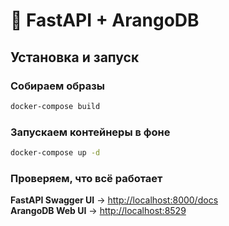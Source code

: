 # 🚀 FastAPI + ArangoDB  

## Установка и запуск  

### **Собираем образы**  
```bash
docker-compose build
```
### **Запускаем контейнеры в фоне**  
```bash
docker-compose up -d
```
###  **Проверяем, что всё работает**  

 **FastAPI Swagger UI** → [http://localhost:8000/docs](http://localhost:8000/docs)  
 **ArangoDB Web UI** → [http://localhost:8529](http://localhost:8529)  